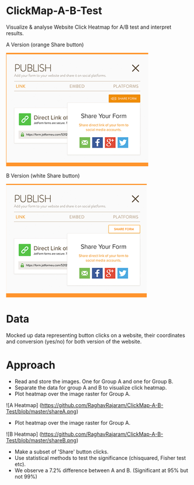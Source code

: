 # ClickMap-A-B-Test
Visualize & analyse Website Click Heatmap for A/B test and interpret results. 

A Version (orange Share button)

![A](https://github.com/RaghavRajaram/ClickMap-A-B-Test/blob/master/1.png)

B Version (white Share button)

![A](https://github.com/RaghavRajaram/ClickMap-A-B-Test/blob/master/2.png)


# Data
Mocked up data representing button clicks on a website, their coordinates and conversion (yes/no) for both version of the website. 

# Approach

- Read and store the images. One for Group A and one for Group B.
- Separate the data for group A and B to visualize click heatmap.
- Plot heatmap over the image raster for Group A.

![A Heatmap] (https://github.com/RaghavRajaram/ClickMap-A-B-Test/blob/master/shareA.png)

- Plot heatmap over the image raster for Group A.

![B Heatmap] (https://github.com/RaghavRajaram/ClickMap-A-B-Test/blob/master/shareB.png)

- Make a subset of 'Share' button clicks.
- Use statistical methods to test the significance (chisquared, Fisher test etc).
- We observe a 7.2% difference between A and B. (Significant at 95% but not 99%)